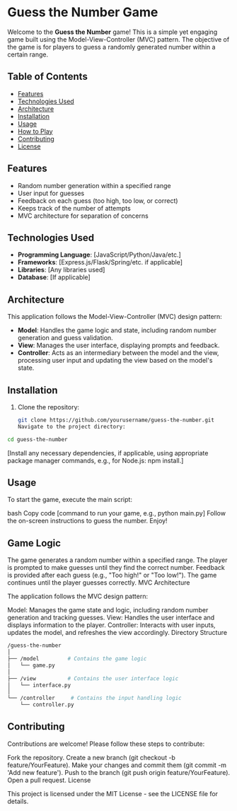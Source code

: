 # Guess the Number Game

Welcome to the **Guess the Number** game! This is a simple yet engaging game built using the Model-View-Controller (MVC) pattern. The objective of the game is for players to guess a randomly generated number within a certain range.

## Table of Contents

- [Features](#features)
- [Technologies Used](#technologies-used)
- [Architecture](#architecture)
- [Installation](#installation)
- [Usage](#usage)
- [How to Play](#how-to-play)
- [Contributing](#contributing)
- [License](#license)

## Features

- Random number generation within a specified range
- User input for guesses
- Feedback on each guess (too high, too low, or correct)
- Keeps track of the number of attempts
- MVC architecture for separation of concerns

## Technologies Used

- **Programming Language**: [JavaScript/Python/Java/etc.]
- **Frameworks**: [Express.js/Flask/Spring/etc. if applicable]
- **Libraries**: [Any libraries used]
- **Database**: [If applicable]
  
## Architecture

This application follows the Model-View-Controller (MVC) design pattern:

- **Model**: Handles the game logic and state, including random number generation and guess validation.
- **View**: Manages the user interface, displaying prompts and feedback.
- **Controller**: Acts as an intermediary between the model and the view, processing user input and updating the view based on the model's state.

## Installation

1. Clone the repository:
   ```bash
   git clone https://github.com/yourusername/guess-the-number.git
   Navigate to the project directory:
   
  ```bash
  cd guess-the-number
  ```
[Install any necessary dependencies, if applicable, using appropriate package manager commands, e.g., for Node.js: npm install.]
## Usage

To start the game, execute the main script:

bash
Copy code
[command to run your game, e.g., python main.py]
Follow the on-screen instructions to guess the number. Enjoy!

## Game Logic

The game generates a random number within a specified range.
The player is prompted to make guesses until they find the correct number.
Feedback is provided after each guess (e.g., "Too high!" or "Too low!").
The game continues until the player guesses correctly.
MVC Architecture

The application follows the MVC design pattern:

Model: Manages the game state and logic, including random number generation and tracking guesses.
View: Handles the user interface and displays information to the player.
Controller: Interacts with user inputs, updates the model, and refreshes the view accordingly.
Directory Structure

```bash
/guess-the-number
│
├── /model         # Contains the game logic
│   └── game.py
│
├── /view          # Contains the user interface logic
│   └── interface.py
│
└── /controller     # Contains the input handling logic
    └── controller.py
```

## Contributing

Contributions are welcome! Please follow these steps to contribute:

Fork the repository.
Create a new branch (git checkout -b feature/YourFeature).
Make your changes and commit them (git commit -m 'Add new feature').
Push to the branch (git push origin feature/YourFeature).
Open a pull request.
License

This project is licensed under the MIT License - see the LICENSE file for details.
